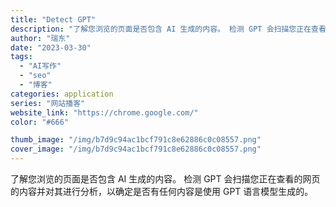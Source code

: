 ```yaml
---
title: "Detect GPT"
description: "了解您浏览的页面是否包含 AI 生成的内容。 检测 GPT 会扫描您正在查看的网页的内容并对其进行分析，以确定是否有任何"
author: "瑞东"
date: "2023-03-30"
tags:
  - "AI写作"
  - "seo"
  - "博客"
categories: application
series: "网站播客"
website_link: "https://chrome.google.com/"
color: "#666"

thumb_image: "/img/b7d9c94ac1bcf791c8e62886c0c08557.png"
cover_image: "/img/b7d9c94ac1bcf791c8e62886c0c08557.png"
---
```


了解您浏览的页面是否包含 AI 生成的内容。 检测 GPT 会扫描您正在查看的网页的内容并对其进行分析，以确定是否有任何内容是使用 GPT 语言模型生成的。